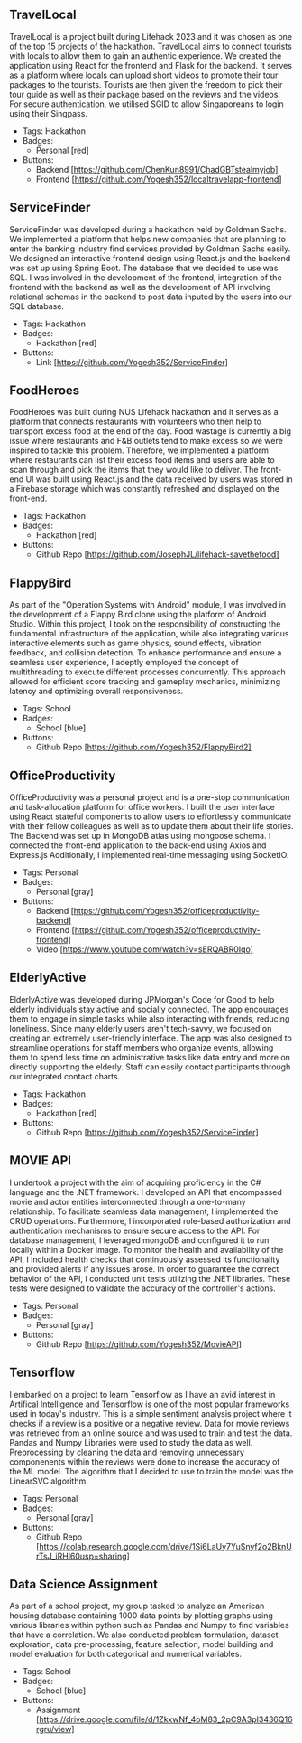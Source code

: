 
## TravelLocal
TravelLocal is a project built during Lifehack 2023 and it was chosen as one of the top 15 projects of the hackathon. TravelLocal aims to connect tourists with locals to allow them to gain an authentic experience. We created the application using React for the frontend and Flask for the backend. It serves as a platform where locals can upload short videos to promote their tour packages to the tourists. Tourists are then given the freedom to pick their tour guide as well as their package based on the reviews and the videos. For secure authentication, we utilised SGID to allow Singaporeans to login using their Singpass.
- Tags: Hackathon
- Badges:
  - Personal [red]
- Buttons:
  - Backend [https://github.com/ChenKun8991/ChadGBTstealmyjob]
  - Frontend [https://github.com/Yogesh352/localtravelapp-frontend]

## ServiceFinder
ServiceFinder was developed during a hackathon held by Goldman Sachs. We implemented a platform that helps new companies that are planning to enter the banking industry find services provided by Goldman Sachs easily. We designed an interactive frontend design using React.js and the backend was set up using Spring Boot. The database that we decided to use was SQL. I was involved in the development of the frontend, integration of the frontend with the backend as well as the development of API involving relational schemas in the backend to post data inputed by the users into our SQL database.
- Tags: Hackathon
- Badges:
  - Hackathon [red]
- Buttons:
  - Link [https://github.com/Yogesh352/ServiceFinder]

## FoodHeroes
FoodHeroes was built during NUS Lifehack hackathon and it serves as a platform that connects restaurants with volunteers who then help to transport excess food at the end of the day. Food wastage is currently a big issue where restaurants and F&B outlets tend to make excess so we were inspired to tackle this problem. Therefore, we implemented a platform where restaurants can list their excess food items and users are able to scan through and pick the items that they would like to deliver. The front-end UI was built using React.js and the data received by users was stored in a Firebase storage which was constantly refreshed and displayed on the front-end.
- Tags: Hackathon
- Badges:
  - Hackathon [red]
- Buttons:
  - Github Repo [https://github.com/JosephJL/lifehack-savethefood]

## FlappyBird
As part of the "Operation Systems with Android" module, I was involved in the development of a Flappy Bird clone using the platform of Android Studio. Within this project, I took on the responsibility of constructing the fundamental infrastructure of the application, while also integrating various interactive elements such as game physics, sound effects, vibration feedback, and collision detection. To enhance performance and ensure a seamless user experience, I adeptly employed the concept of multithreading to execute different processes concurrently. This approach allowed for efficient score tracking and gameplay mechanics, minimizing latency and optimizing overall responsiveness.
- Tags: School
- Badges:
  - School [blue]
- Buttons:
  - Github Repo [https://github.com/Yogesh352/FlappyBird2]

## OfficeProductivity
OfficeProductivity was a personal project and is a one-stop communication and task-allocation platform for office workers. I built the user interface using React stateful components to allow users to effortlessly communicate with their fellow colleagues as well as to update them about their life stories. The Backend was set up in MongoDB atlas using mongoose schema. I connected the front-end application to the back-end using Axios and Express.js Additionally, I implemented real-time messaging using SocketIO.
- Tags: Personal
- Badges:
  - Personal [gray]
- Buttons:
  - Backend [https://github.com/Yogesh352/officeproductivity-backend]
  - Frontend [https://github.com/Yogesh352/officeproductivity-frontend]
  - Video [https://www.youtube.com/watch?v=sERQABR0Iqo]

## ElderlyActive
ElderlyActive was developed during JPMorgan's Code for Good to help elderly individuals stay active and socially connected. The app encourages them to engage in simple tasks while also interacting with friends, reducing loneliness. Since many elderly users aren't tech-savvy, we focused on creating an extremely user-friendly interface. The app was also designed to streamline operations for staff members who organize events, allowing them to spend less time on administrative tasks like data entry and more on directly supporting the elderly. Staff can easily contact participants through our integrated contact charts.
- Tags: Hackathon
- Badges:
  - Hackathon [red]
- Buttons:
  - Github Repo [https://github.com/Yogesh352/ServiceFinder]

## MOVIE API
I undertook a project with the aim of acquiring proficiency in the C# language and the .NET framework. I developed an API that encompassed movie and actor entities interconnected through a one-to-many relationship. To facilitate seamless data management, I implemented the CRUD operations. Furthermore, I incorporated role-based authorization and authentication mechanisms to ensure secure access to the API. For database management, I leveraged mongoDB and configured it to run locally within a Docker image. To monitor the health and availability of the API, I included health checks that continuously assessed its functionality and provided alerts if any issues arose. In order to guarantee the correct behavior of the API, I conducted unit tests utilizing the .NET libraries. These tests were designed to validate the accuracy of the controller's actions.
- Tags: Personal
- Badges:
  - Personal [gray]
- Buttons:
  - Github Repo [https://github.com/Yogesh352/MovieAPI]


## Tensorflow
I embarked on a project to learn Tensorflow as I have an avid interest in Artifical Intelligence and Tensorflow is one of the most popular frameworks used in today's industry. This is a simple sentiment analysis project where it checks if a review is a positive or a negative review. Data for movie reviews was retrieved from an online source and was used to train and test the data. Pandas and Numpy Libraries were used to study the data as well. Preprocessing by cleaning the data and removing unnecessary componenents within the reviews were done to increase the accuracy of the ML model. The algorithm that I decided to use to train the model was the LinearSVC algorithm.
- Tags: Personal
- Badges:
  - Personal [gray]
- Buttons:
  - Github Repo [https://colab.research.google.com/drive/1Si6LaUy7YuSnyf2o2BknUrTsJ_iRHl60usp=sharing]

## Data Science Assignment
As part of a school project, my group tasked to analyze an American housing database containing 1000 data points by plotting graphs using various libraries within python such as Pandas and Numpy to find variables that have a correlation. We also conducted problem formulation, dataset exploration, data pre-processing, feature selection, model building and model evaluation for both categorical and numerical variables.
- Tags: School
- Badges:
  - School [blue]
- Buttons:
  - Assignment [https://drive.google.com/file/d/1ZkxwNf_4oM83_2pC9A3pI3436Q16rgru/view]



